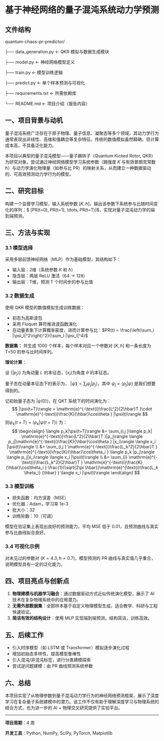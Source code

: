 # 基于神经网络的量子混沌系统动力学预测

## 文件结构

quantum-chaos-pr-predictor/

├── data_generation.py      <- QKR 模拟与数据生成模块

├── model.py                    <- 神经网络模型定义

├── train.py                       <- 模型训练逻辑

├── predict.py                   <- 单个样本预测与可视化

├── requirements.txt          <- 所需依赖库

└── README.md               <- 项目介绍（报告内容）

## 一、项目背景与动机

量子混沌系统广泛存在于原子物理、量子信息、凝聚态等多个领域，其动力学行为通常表现出非线性、高维和强耦合等复杂特征。传统的数值模拟虽然精确，但计算成本高，不具备泛化能力。

本项目以典型的量子混沌模型——量子踢转子（Quantum Kicked Rotor, QKR）为研究对象，尝试通过神经网络模型学习系统参数（踢强度 $K$ 与有效普朗克常数 $\hbar$）与动力学演化物理量（如参与比 PR）的映射关系，从而建立一种数据驱动的、可高效预测动力学行为的模型。

## 二、研究目标

构建一个监督学习模型，输入系统参数 $[K, \hbar]$，输出该参数下系统参与比随时间变化的序列：$
[PR(t=0), PR(t=1), \dots, PR(t=T)]$，实现对量子混沌动力学的端到端预测。

## 三、方法与实现

### 3.1 模型选择

采用多层前馈神经网络（MLP）作为基础模型，其结构如下：

- 输入层：2维（系统参数 $K$ 和 $\hbar$）
- 隐含层：两层 ReLU 激活（$64 \to 128$）
- 输出层：T维，预测 T 个时间步的参与比值

### 3.2 数据生成

使用 QKR 模型的数值模拟生成训练数据：

- 初态为高斯波包
- 采用 Floquet 算符推进波函数演化
- 在动量表象下计算概率密度，进而计算参与比：$PR(t) = \frac{\left(\sum_l |\psi_l|^2\right)^2}{\sum_l |\psi_l|^4}$

**数据集：** 共生成 1000 个样本，每个样本对应一个参数对 $[K, \hbar]$ 和一条长度为 T=50 的参与比时间序列。



**理论计算**：

设 $\{|p_j\rangle\}$ 为角动量 $L$ 的本征态，$\{x_i\}$为角度 $\theta$ 的本征态。

量子态在动量本征态下的表示为， $|\psi\rang=\sum_j \psi_j|p_j\rangle$，其中 $\psi_j=\langle p_j| \psi\rangle$ 是我们想要得到的。

记初始量子态为 $|\psi(0)\rangle$，在 QKT 系统下的时间演化为：
$$
|\psi(t+T)\rangle = \mathrm{e}^{-\text{i}\frac{L^2}{2\hbar}T }\cdot \mathrm{e}^{-\text{i}\frac{K}{\hbar}\cos\theta } |\psi(t)\rangle
$$
则$\psi_k(t+T)=\langle p_k| \psi(t+T)\rangle$ 为：
$$
\begin{align}
\langle p_k|\psi(t+T)\rangle &= \sum_{i,j }\langle p_k| \mathrm{e}^{-\text{i}\frac{L^2}{2\hbar}T }|p_j\rangle \langle p_j|\mathrm{e}^{-\text{i}\frac{K}{\hbar}\cos\theta } |x_i\rangle \langle x_i |\psi(t)\rangle \\
&=  \sum_{i,j } \mathrm{e}^{-\text{i}\frac{L_k^2}{2\hbar}T } \mathrm{e}^{-\text{i}\frac{K}{\hbar}\cos\theta_i }  \langle p_k |p_j\rangle \langle p_j|x_i\rangle \langle x_i |\psi(t)\rangle \\
&= \sum_{i} \mathrm{e}^{-\text{i}\frac{L_k^2}{2\hbar}T } \mathrm{e}^{-\text{i}\frac{K}{\hbar}\cos\theta_i }  \frac{1}{\sqrt{2\pi \hbar}}\mathrm{e}^{\text{i}\frac{L_k \theta_i} {\hbar} } \langle x_i |\psi(t)\rangle
\end{align}
$$






### 3.3 模型训练

- 损失函数：均方误差（MSE）
- 优化器：Adam，学习率 1e-3
- 批大小：32
- 训练轮数：10（可调）

模型在验证集上表现出良好的预测能力，平均 MSE 低于 0.01，且预测曲线与真实参与比曲线拟合良好。



### 3.4 可视化示例

对未见过的参数对 $(K=4.3, \hbar=0.7)$，模型预测的 PR 曲线与真实值几乎重合，说明模型具有一定的泛化能力。

## 四、项目亮点与创新点

1. **物理建模与机器学习融合**：通过数据驱动方式近似传统演化模型，展示了 AI 技术在复杂物理系统中的应用潜力。
2. **无需外部数据集**：全部样本基于自定义物理模型生成，适合教学、科研与工程快速验证。
3. **简洁有效的结构设计**：使用 MLP 实现端到端预测，结构简洁，训练高效。

## 五、后续工作

- 引入时序模型（如 LSTM 或 Transformer）模拟逐步演化过程
- 增加初始态多样性，提高模型鲁棒性
- 引入混沌/非混沌标签，进行分类建模探索
- 尝试逆问题建模：由 PR 曲线预测系统参数

## 六、总结

本项目实现了从物理参数到量子混沌动力学行为的神经网络预测框架，展示了深度学习在复杂量子系统建模中的潜力。该工作不仅有助于理解深度学习与物理系统的结合方式，也为进一步的 AI + 物理交叉研究提供了实验平台。

---

**项目周期**：4 周  

**开发工具**：Python, NumPy, SciPy, PyTorch, Matplotlib  

